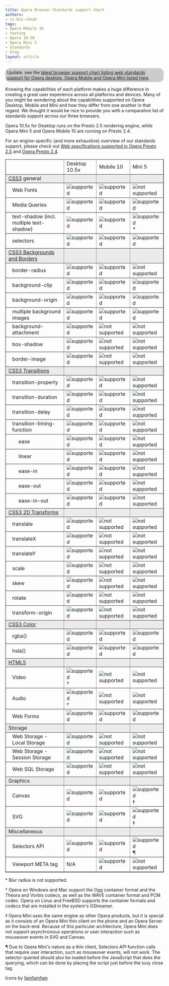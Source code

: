 ```yaml
---
title: Opera Browser Standards support chart
authors:
- zi-bin-cheah
tags:
- Opera Mobile 10
- testing
- Opera 10.50
- Opera Mini 5
- Standards
- blog
layout: article
---
```

<p class="note" id="note" style="background-color:#ccc;border-radius:15px;moz-border-radius:15px;webkit-border-radius:15px;padding:5px">Update: see the <a href="http://www.opera.com/docs/specs/productspecs/">latest browser support chart listing web standards support for Opera desktop, Opera Mobile and Opera Mini listed here</a>.</p>

<p>Knowing the capabilities of each platform makes a huge difference in creating a great user experience across all platforms and devices. Many of you might be wondering about the capabilities supported on Opera Desktop, Mobile and Mini and how they differ from one another in that regard. We thought it would be nice to provide you with a comparative list of standards support across our three browsers.</p>
<p>
Opera 10.5x for Desktop runs on the Presto 2.5 rendering engine, while Opera Mini 5 and Opera Mobile 10 are running on Presto 2.4.
</p>
<p>
For an engine-specific (and more exhaustive) overview of our standards support, please check out <a href="http://www.opera.com/docs/specs/presto25/">Web specifications supported in Opera Presto 2.5</a> and <a href="http://www.opera.com/docs/specs/presto24/">Opera Presto 2.4</a>.
</p>
<div id="self">
<table border="1">
<thead>
<tr border="10px">
<td></td>
<td>Desktop 10.5x</td>
<td>Mobile 10</td>
<td>Mini 5</td>
</tr>
</thead>
<tbody>
<tr style="background-color: #ebebeb">
<td><a href="http://www.opera.com/docs/specs/presto25/#css">CSS3</a> general</td>
<td></td>
<td></td>
<td></td>
</tr>
<tr>
<td style="padding-left:20px;">Web Fonts</td>
<td><img src="http://files.myopera.com/zibin/blog/accept.png" alt="supported" /></td>
<td><img src="http://files.myopera.com/zibin/blog/accept.png" alt="supported" /></td>
<td><img src="http://files.myopera.com/zibin/blog/delete.png" alt="not supported" /></td>
</tr>
<tr>
<td style="padding-left:20px;">Media Queries</td>
<td><img src="http://files.myopera.com/zibin/blog/accept.png" alt="supported" /></td>
<td><img src="http://files.myopera.com/zibin/blog/accept.png" alt="supported" /></td>
<td><img src="http://files.myopera.com/zibin/blog/accept.png" alt="supported" /></td>
</tr>
<tr>
<td style="padding-left:20px;">text-shadow (incl. multiple text-shadow)</td>
<td><img src="http://files.myopera.com/zibin/blog/accept.png" alt="supported" /></td>
<td><img src="http://files.myopera.com/zibin/blog/accept.png" alt="supported" /></td>
<td><img src="http://files.myopera.com/zibin/blog/accept.png" alt="supported" />*</td>
</tr>
<tr>
<td style="padding-left:20px;">selectors</td>
<td><img src="http://files.myopera.com/zibin/blog/accept.png" alt="supported" /></td>
<td><img src="http://files.myopera.com/zibin/blog/accept.png" alt="supported" /></td>
<td><img src="http://files.myopera.com/zibin/blog/accept.png" alt="supported" /></td>
</tr>
<tr style="background-color: #ebebeb">
<td><a href="http://www.w3.org/TR/css3-background/">CSS3 Backgrounds and Borders</a></td>
<td></td>
<td></td>
<td></td>
</tr>
<tr>
<td style="padding-left:20px;">border-radius</td>
<td><img src="http://files.myopera.com/zibin/blog/accept.png" alt="supported" /></td>
<td><img src="http://files.myopera.com/zibin/blog/delete.png" alt="supported" /></td>
<td><img src="http://files.myopera.com/zibin/blog/delete.png" alt="not supported" /></td>
</tr>
<tr>
<td style="padding-left:20px;">background-clip</td>
<td><img src="http://files.myopera.com/zibin/blog/accept.png" alt="supported" /></td>
<td><img src="http://files.myopera.com/zibin/blog/accept.png" alt="supported" /></td>
<td><img src="http://files.myopera.com/zibin/blog/accept.png" alt="supported" /></td>
</tr>
<tr>
<td style="padding-left:20px;">background-origin</td>
<td><img src="http://files.myopera.com/zibin/blog/accept.png" alt="supported" /></td>
<td><img src="http://files.myopera.com/zibin/blog/accept.png" alt="supported" /></td>
<td><img src="http://files.myopera.com/zibin/blog/accept.png" alt="supported" /></td>
</tr>
<tr>
<td style="padding-left:20px;">multiple background images</td>
<td><img src="http://files.myopera.com/zibin/blog/accept.png" alt="supported" /></td>
<td><img src="http://files.myopera.com/zibin/blog/accept.png" alt="supported" /></td>
<td><img src="http://files.myopera.com/zibin/blog/accept.png" alt="supported" /></td>
</tr>
<tr>
<td style="padding-left:20px;">background-attachment</td>
<td><img src="http://files.myopera.com/zibin/blog/accept.png" alt="supported" /></td>
<td><img src="http://files.myopera.com/zibin/blog/delete.png" alt="not supported" /></td>
<td><img src="http://files.myopera.com/zibin/blog/delete.png" alt="not supported" /></td>
</tr>
<tr>
<td style="padding-left:20px;">box-shadow</td>
<td><img src="http://files.myopera.com/zibin/blog/accept.png" alt="supported" /></td>
<td><img src="http://files.myopera.com/zibin/blog/delete.png" alt="not supported" /></td>
<td><img src="http://files.myopera.com/zibin/blog/delete.png" alt="not supported" /></td>
</tr>
<tr>
<td style="padding-left:20px;">border-image</td>
<td><img src="http://files.myopera.com/zibin/blog/accept.png" alt="supported" /></td>
<td><img src="http://files.myopera.com/zibin/blog/delete.png" alt="not supported" /></td>
<td><img src="http://files.myopera.com/zibin/blog/delete.png" alt="not supported" /></td>
</tr>
<tr style="background-color: #ebebeb">
<td><a href="http://www.opera.com/docs/specs/presto25/css/transitions/">CSS3 Transitions</a></td>
<td></td>
<td></td>
<td></td>
</tr>
<tr>
<td style="padding-left:20px;">transition-property</td>
<td><img src="http://files.myopera.com/zibin/blog/accept.png" alt="supported" /></td>
<td><img src="http://files.myopera.com/zibin/blog/accept.png" alt="supported" /></td>
<td><img src="http://files.myopera.com/zibin/blog/delete.png" alt="not supported" /></td>
</tr>
<tr>
<td style="padding-left:20px;">transition-duration</td>
<td><img src="http://files.myopera.com/zibin/blog/accept.png" alt="supported" /></td>
<td><img src="http://files.myopera.com/zibin/blog/accept.png" alt="supported" /></td>
<td><img src="http://files.myopera.com/zibin/blog/delete.png" alt="not supported" /></td>
</tr>
<tr>
<td style="padding-left:20px;">transition-delay</td>
<td><img src="http://files.myopera.com/zibin/blog/accept.png" alt="supported" /></td>
<td><img src="http://files.myopera.com/zibin/blog/accept.png" alt="supported" /></td>
<td><img src="http://files.myopera.com/zibin/blog/delete.png" alt="not supported" /></td>
</tr>
<tr>
<td style="padding-left:20px;">transition-timing-function</td>
<td><img src="http://files.myopera.com/zibin/blog/accept.png" alt="supported" /></td>
<td><img src="http://files.myopera.com/zibin/blog/accept.png" alt="supported" /></td>
<td><img src="http://files.myopera.com/zibin/blog/delete.png" alt="not supported" /></td>
</tr>
<tr>
<td style="padding-left:40px;">ease</td>
<td><img src="http://files.myopera.com/zibin/blog/accept.png" alt="supported" /></td>
<td><img src="http://files.myopera.com/zibin/blog/accept.png" alt="supported" /></td>
<td><img src="http://files.myopera.com/zibin/blog/delete.png" alt="not supported" /></td>
</tr>
<tr>
<td style="padding-left:40px;">linear</td>
<td><img src="http://files.myopera.com/zibin/blog/accept.png" alt="supported" /></td>
<td><img src="http://files.myopera.com/zibin/blog/accept.png" alt="supported" /></td>
<td><img src="http://files.myopera.com/zibin/blog/delete.png" alt="not supported" /></td>
</tr>
<tr>
<td style="padding-left:40px;">ease-in</td>
<td><img src="http://files.myopera.com/zibin/blog/accept.png" alt="supported" /></td>
<td><img src="http://files.myopera.com/zibin/blog/accept.png" alt="supported" /></td>
<td><img src="http://files.myopera.com/zibin/blog/delete.png" alt="not supported" /></td>
</tr>
<tr>
<td style="padding-left:40px;">ease-out</td>
<td><img src="http://files.myopera.com/zibin/blog/accept.png" alt="supported" /></td>
<td><img src="http://files.myopera.com/zibin/blog/accept.png" alt="supported" /></td>
<td><img src="http://files.myopera.com/zibin/blog/delete.png" alt="not supported" /></td>
</tr>
<tr>
<td style="padding-left:40px;">ease-in-out</td>
<td><img src="http://files.myopera.com/zibin/blog/accept.png" alt="supported" /></td>
<td><img src="http://files.myopera.com/zibin/blog/accept.png" alt="supported" /></td>
<td><img src="http://files.myopera.com/zibin/blog/delete.png" alt="not supported" /></td>
</tr>
<tr style="background-color: #ebebeb">
<td><a href="http://www.opera.com/docs/specs/presto25/css/transforms/">CSS3 2D Transforms</a></td>
<td></td>
<td></td>
<td></td>
</tr>
<tr>
<td style="padding-left:20px;">translate</td>
<td><img src="http://files.myopera.com/zibin/blog/accept.png" alt="supported" /></td>
<td><img src="http://files.myopera.com/zibin/blog/delete.png" alt="not supported" /></td>
<td><img src="http://files.myopera.com/zibin/blog/delete.png" alt="not supported" /></td>
</tr>
<tr>
<td style="padding-left:20px;">translateX</td>
<td><img src="http://files.myopera.com/zibin/blog/accept.png" alt="supported" /></td>
<td><img src="http://files.myopera.com/zibin/blog/delete.png" alt="not supported" /></td>
<td><img src="http://files.myopera.com/zibin/blog/delete.png" alt="not supported" /></td>
</tr>
<tr>
<td style="padding-left:20px;">translateY</td>
<td><img src="http://files.myopera.com/zibin/blog/accept.png" alt="supported" /></td>
<td><img src="http://files.myopera.com/zibin/blog/delete.png" alt="not supported" /></td>
<td><img src="http://files.myopera.com/zibin/blog/delete.png" alt="not supported" /></td>
</tr>
<tr>
<td style="padding-left:20px;">scale</td>
<td><img src="http://files.myopera.com/zibin/blog/accept.png" alt="supported" /></td>
<td><img src="http://files.myopera.com/zibin/blog/delete.png" alt="not supported" /></td>
<td><img src="http://files.myopera.com/zibin/blog/delete.png" alt="not supported" /></td>
</tr>
<tr>
<td style="padding-left:20px;">skew</td>
<td><img src="http://files.myopera.com/zibin/blog/accept.png" alt="supported" /></td>
<td><img src="http://files.myopera.com/zibin/blog/delete.png" alt="not supported" /></td>
<td><img src="http://files.myopera.com/zibin/blog/delete.png" alt="not supported" /></td>
</tr>
<tr>
<td style="padding-left:20px;">rotate</td>
<td><img src="http://files.myopera.com/zibin/blog/accept.png" alt="supported" /></td>
<td><img src="http://files.myopera.com/zibin/blog/delete.png" alt="not supported" /></td>
<td><img src="http://files.myopera.com/zibin/blog/delete.png" alt="not supported" /></td>
</tr>
<tr>
<td style="padding-left:20px;">transform-origin</td>
<td><img src="http://files.myopera.com/zibin/blog/accept.png" alt="supported" /></td>
<td><img src="http://files.myopera.com/zibin/blog/delete.png" alt="not supported" /></td>
<td><img src="http://files.myopera.com/zibin/blog/delete.png" alt="not supported" /></td>
</tr>
<tr style="background-color: #ebebeb">
<td><a href="http://www.w3.org/TR/css3-color/">CSS3 Color</a></td>
<td></td>
<td></td>
<td></td>
</tr>
<tr>
<td style="padding-left:20px;">rgba()</td>
<td><img src="http://files.myopera.com/zibin/blog/accept.png" alt="supported" /></td>
<td><img src="http://files.myopera.com/zibin/blog/accept.png" alt="supported" /></td>
<td><img src="http://files.myopera.com/zibin/blog/accept.png" alt="supported" /></td>
</tr>
<tr>
<td style="padding-left:20px;">hsla()</td>
<td><img src="http://files.myopera.com/zibin/blog/accept.png" alt="supported" /></td>
<td><img src="http://files.myopera.com/zibin/blog/accept.png" alt="supported" /></td>
<td><img src="http://files.myopera.com/zibin/blog/accept.png" alt="supported" /></td>
</tr>
<tr style="background-color: #ebebeb">
<td><a href="http://www.opera.com/docs/specs/presto25/html5/">HTML5</a></td>
<td></td>
<td></td>
<td></td>
</tr>
<tr>
<td style="padding-left:20px;">Video</td>
<td><img src="http://files.myopera.com/zibin/blog/accept.png" alt="supported" />	†</td>
<td><img src="http://files.myopera.com/zibin/blog/delete.png" alt="not supported" /></td>
<td><img src="http://files.myopera.com/zibin/blog/delete.png" alt="not supported" /></td>
</tr>
<tr>
<td style="padding-left:20px;">Audio</td>
<td><img src="http://files.myopera.com/zibin/blog/accept.png" alt="supported" />	†</td>
<td><img src="http://files.myopera.com/zibin/blog/delete.png" alt="not supported" /></td>
<td><img src="http://files.myopera.com/zibin/blog/delete.png" alt="not supported" /></td>
</tr>
<tr>
<td style="padding-left:20px;">Web Forms</td>
<td><img src="http://files.myopera.com/zibin/blog/accept.png" alt="supported" /></td>
<td><img src="http://files.myopera.com/zibin/blog/accept.png" alt="supported" /></td>
<td><img src="http://files.myopera.com/zibin/blog/delete.png" alt="supported" /></td>
</tr>
<tr style="background-color: #ebebeb">
<td>Storage</td>
<td></td>
<td></td>
<td></td>
</tr>
<tr>
<td style="padding-left:20px;">Web Storage - Local Storage</td>
<td><img src="http://files.myopera.com/zibin/blog/accept.png" alt="supported" /></td>
<td><img src="http://files.myopera.com/zibin/blog/delete.png" alt="not supported" /></td>
<td><img src="http://files.myopera.com/zibin/blog/delete.png" alt="not supported" /></td>
</tr>
<tr>
<td style="padding-left:20px;">Web Storage - Session Storage</td>
<td><img src="http://files.myopera.com/zibin/blog/accept.png" alt="supported" /></td>
<td><img src="http://files.myopera.com/zibin/blog/delete.png" alt="not supported" /></td>
<td><img src="http://files.myopera.com/zibin/blog/delete.png" alt="not supported" /></td>
</tr>
<tr>
<td style="padding-left:20px;">Web SQL Storage</td>
<td><img src="http://files.myopera.com/zibin/blog/accept.png" alt="supported" /></td>
<td><img src="http://files.myopera.com/zibin/blog/delete.png" alt="not supported" /></td>
<td><img src="http://files.myopera.com/zibin/blog/delete.png" alt="not supported" /></td>
</tr>
<tr style="background-color: #ebebeb">
<td>Graphics</td>
<td></td>
<td></td>
<td></td>
</tr>

<tr>
<td style="padding-left:20px;">Canvas</td>
<td><img src="http://files.myopera.com/zibin/blog/accept.png" alt="supported" /></td>
<td><img src="http://files.myopera.com/zibin/blog/accept.png" alt="supported" /></td>
<td><img src="http://files.myopera.com/zibin/blog/accept.png" alt="supported" /> ‡</td>
</tr>
<tr>
<td style="padding-left:20px;">SVG</td>
<td><img src="http://files.myopera.com/zibin/blog/accept.png" alt="supported" /></td>
<td><img src="http://files.myopera.com/zibin/blog/accept.png" alt="supported" /></td>
<td><img src="http://files.myopera.com/zibin/blog/accept.png" alt="supported" />	‡</td>
</tr>
<tr style="background-color: #ebebeb">
<td>Miscellaneous</td>
<td></td>
<td></td>
<td></td>
</tr>
<tr>
<td style="padding-left:20px;">Selectors API</td>
<td><img src="http://files.myopera.com/zibin/blog/accept.png" alt="supported" /></td>
<td><img src="http://files.myopera.com/zibin/blog/accept.png" alt="supported" /></td>
<td><img src="http://files.myopera.com/zibin/blog/accept.png" alt="supported" />	¶</td>
</tr>
<tr>
<td style="padding-left:20px;">Viewport META tag</td>
<td>N/A</td>
<td><img src="http://files.myopera.com/zibin/blog/accept.png" alt="supported" /></td>
<td><img src="http://files.myopera.com/zibin/blog/delete.png" alt="not supported" /></td>
</tr>
<!--
<tr style="background-color: #ebebeb">
<td>META tag</td>
<td></td>
<td></td>
<td></td>
</tr>
<tr>
<td style="padding-left:20px;">Viewport META Tag</td>
<td>N/A</td>
<td><img src="http://files.myopera.com/zibin/blog/accept.png" alt="supported"></td>
<td><img src="http://files.myopera.com/zibin/blog/delete.png" alt="not supported"></td>
</tr>
-->
</tbody>
</table>
<p>
* Blur radius is not supported.
</p>
<p>
† Opera on Windows and Mac support the Ogg container format and the Theora and Vorbis codecs, as well as the WAVE container format and PCM codec. Opera on Linux and FreeBSD supports the container formats and codecs that are installed in the system&#39;s GStreamer.
</p>
<p>
‡ Opera Mini uses the same engine as other Opera products, but it is special as it consists of an Opera Mini thin client on the phone and an Opera Server on the back-end. Because of this particular architecture, Opera Mini does not support asynchronous operations or user interaction such as mouseover events in SVG and Canvas.
</p>
<p>
¶ Due to Opera Mini&#39;s nature as a thin client, Selectors API function calls that require user interaction, such as mouseover events, will not work. The selector queried should also be loaded before the JavaScript that does the querying, which can be done by placing the script just before the <code>body</code> close tag.
</p>
<p>Icons by <a href="http://www.famfamfam.com">famfamfam</a></p>
</div>
